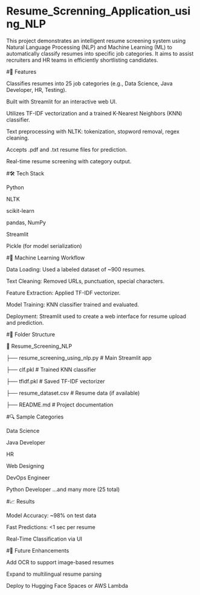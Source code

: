 # Resume_Screnning_Application_using_NLP


This project demonstrates an intelligent resume screening system using Natural Language Processing (NLP) and Machine Learning (ML) to automatically classify resumes into specific job categories. It aims to assist recruiters and HR teams in efficiently shortlisting candidates.

#🚀 Features

Classifies resumes into 25 job categories (e.g., Data Science, Java Developer, HR, Testing).

Built with Streamlit for an interactive web UI.

Utilizes TF-IDF vectorization and a trained K-Nearest Neighbors (KNN) classifier.

Text preprocessing with NLTK: tokenization, stopword removal, regex cleaning.

Accepts .pdf and .txt resume files for prediction.

Real-time resume screening with category output.

#🛠️ Tech Stack

Python

NLTK

scikit-learn

pandas, NumPy

Streamlit

Pickle (for model serialization)

#🧠 Machine Learning Workflow

Data Loading: Used a labeled dataset of ~900 resumes.

Text Cleaning: Removed URLs, punctuation, special characters.

Feature Extraction: Applied TF-IDF vectorizer.

Model Training: KNN classifier trained and evaluated.

Deployment: Streamlit used to create a web interface for resume upload and prediction.


#📂 Folder Structure

📁 Resume_Screening_NLP

├── resume_screening_using_nlp.py      # Main Streamlit app

├── clf.pkl                            # Trained KNN classifier

├── tfidf.pkl                          # Saved TF-IDF vectorizer

├── resume_dataset.csv                 # Resume data (if available)

├── README.md                          # Project documentation


#🔍 Sample Categories

Data Science

Java Developer

HR

Web Designing

DevOps Engineer

Python Developer
...and many more (25 total)

#📈 Results

Model Accuracy: ~98% on test data

Fast Predictions: <1 sec per resume

Real-Time Classification via UI

#📌 Future Enhancements

Add OCR to support image-based resumes

Expand to multilingual resume parsing

Deploy to Hugging Face Spaces or AWS Lambda

